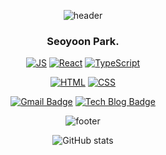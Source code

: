 
<div align="center">

![header](https://capsule-render.vercel.app/api?type=Waving&color=timeGradient&height=200&section=header&animation=twinkling)


### Seoyoon Park.
  
[![JS](http://img.shields.io/badge/JavaScript-yellow?style=flat-square&logo=JavaScript&logoColor=white&link=https://YeleePark.github.io/)](https://YeleePark.github.io/) [![React](http://img.shields.io/badge/React-brightgreen?style=flat-square&logo=react&logoColor=white&link=https://YeleePark.github.io/)](https://YeleePark.github.io/) [![TypeScript](http://img.shields.io/badge/TypeScript-blue?style=flat-square&logo=TypeScript&logoColor=white&link=https://YeleePark.github.io/)](https://YeleePark.github.io/)


[![HTML](http://img.shields.io/badge/HTML5-yellowgreen?style=flat-square&logo=HTML5&logoColor=white&link=https://YeleePark.github.io/)](https://YeleePark.github.io/) [![CSS](http://img.shields.io/badge/CSS3-green?style=flat-square&logo=CSS3&logoColor=white&link=https://YeleePark.github.io/)](https://YeleePark.github.io/) 
  

[![Gmail Badge](https://img.shields.io/badge/Gmail-lightgrey?style=flat-square&logo=Gmail&logoColor=white&link=mailto:dev.yelee@gmail.com)](mailto:yoonp@mz.co.kr) [![Tech Blog Badge](http://img.shields.io/badge/-Tech%20blog-lightgrey?style=flat-square&logo=github&link=https://YeleePark.github.io/)](https://yelee.tistory.com//)
 
![footer](https://capsule-render.vercel.app/api?type=Waving&color=timeGradient&height=200&section=footer)


![GitHub stats](https://github-readme-stats.vercel.app/api?username=yeleepark&show_icons=true&theme=radical)

</div>
